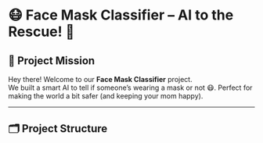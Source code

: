 # 😷 Face Mask Classifier – AI to the Rescue! 🦾

## 🚀 Project Mission
Hey there! Welcome to our **Face Mask Classifier** project.  
We built a smart AI to tell if someone’s wearing a mask or not 😷. Perfect for making the world a bit safer (and keeping your mom happy).  

---

## 🗂 Project Structure

